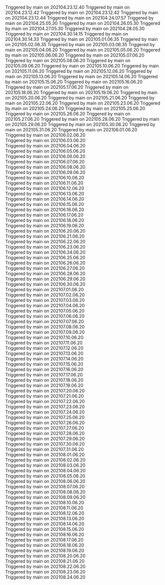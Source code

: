   Triggered by main on 202104.23.12.40
  Triggered by main on 202104.23.12.42
  Triggered by main on 202104.23.12.42
  Triggered by main on 202104.23.12.44
  Triggered by main on 202104.24.07.57
  Triggered by main on 202104.25.05.30
  Triggered by main on 202104.26.05.30
  Triggered by main on 202104.27.05.30
  Triggered by main on 202104.28.05.30
  Triggered by main on 202104.30.14.15
  Triggered by main on 202104.30.14.33
  Triggered by main on 202105.01.06.35
  Triggered by main on 202105.02.06.35
  Triggered by main on 202105.03.06.35
  Triggered by main on 202105.04.06.20
  Triggered by main on 202105.05.06.20
  Triggered by main on 202105.06.06.20
  Triggered by main on 202105.07.06.20
  Triggered by main on 202105.08.06.20
  Triggered by main on 202105.09.06.20
  Triggered by main on 202105.10.06.20
  Triggered by main on 202105.11.06.20
  Triggered by main on 202105.12.06.20
  Triggered by main on 202105.13.06.20
  Triggered by main on 202105.14.06.20
  Triggered by main on 202105.15.06.20
  Triggered by main on 202105.16.06.20
  Triggered by main on 202105.17.06.20
  Triggered by main on 202105.18.06.20
  Triggered by main on 202105.19.06.20
  Triggered by main on 202105.20.06.20
  Triggered by main on 202105.21.06.20
  Triggered by main on 202105.22.06.20
  Triggered by main on 202105.23.06.20
  Triggered by main on 202105.24.06.20
  Triggered by main on 202105.25.06.20
  Triggered by main on 202105.26.06.20
  Triggered by main on 202105.27.06.20
  Triggered by main on 202105.28.06.20
  Triggered by main on 202105.29.06.20
  Triggered by main on 202105.30.06.20
  Triggered by main on 202105.31.06.20
  Triggered by main on 202106.01.06.20  
  Triggered by main on 202106.02.06.20  
  Triggered by main on 202106.03.06.20  
  Triggered by main on 202106.04.06.20  
  Triggered by main on 202106.05.06.20  
  Triggered by main on 202106.06.06.20  
  Triggered by main on 202106.07.06.20  
  Triggered by main on 202106.08.06.20  
  Triggered by main on 202106.09.06.20  
  Triggered by main on 202106.10.06.20  
  Triggered by main on 202106.11.06.20  
  Triggered by main on 202106.12.06.20  
  Triggered by main on 202106.13.06.20  
  Triggered by main on 202106.14.06.20  
  Triggered by main on 202106.15.06.20  
  Triggered by main on 202106.16.06.20  
  Triggered by main on 202106.17.06.20  
  Triggered by main on 202106.18.06.20  
  Triggered by main on 202106.19.06.20  
  Triggered by main on 202106.20.06.20  
  Triggered by main on 202106.21.06.20  
  Triggered by main on 202106.22.06.20  
  Triggered by main on 202106.23.06.20  
  Triggered by main on 202106.24.06.20  
  Triggered by main on 202106.25.06.20  
  Triggered by main on 202106.26.06.20  
  Triggered by main on 202106.27.06.20  
  Triggered by main on 202106.28.06.20  
  Triggered by main on 202106.29.06.20  
  Triggered by main on 202106.30.06.20  
  Triggered by main on 202107.01.06.20  
  Triggered by main on 202107.02.06.20  
  Triggered by main on 202107.03.06.20  
  Triggered by main on 202107.04.06.20  
  Triggered by main on 202107.05.06.20  
  Triggered by main on 202107.06.06.20  
  Triggered by main on 202107.07.06.20  
  Triggered by main on 202107.08.06.20  
  Triggered by main on 202107.09.06.20  
  Triggered by main on 202107.10.06.20  
  Triggered by main on 202107.11.06.20  
  Triggered by main on 202107.12.06.20  
  Triggered by main on 202107.13.06.20  
  Triggered by main on 202107.14.06.20  
  Triggered by main on 202107.15.06.20  
  Triggered by main on 202107.16.06.20  
  Triggered by main on 202107.17.06.20  
  Triggered by main on 202107.18.06.20  
  Triggered by main on 202107.19.06.20  
  Triggered by main on 202107.20.06.20  
  Triggered by main on 202107.21.06.20  
  Triggered by main on 202107.22.06.20  
  Triggered by main on 202107.23.06.20  
  Triggered by main on 202107.24.06.20  
  Triggered by main on 202107.25.06.20  
  Triggered by main on 202107.26.06.20  
  Triggered by main on 202107.27.06.20  
  Triggered by main on 202107.28.06.20  
  Triggered by main on 202107.29.06.20  
  Triggered by main on 202107.30.06.20  
  Triggered by main on 202107.31.06.20  
  Triggered by main on 202108.01.06.20  
  Triggered by main on 202108.02.06.20  
  Triggered by main on 202108.03.06.20  
  Triggered by main on 202108.04.06.20  
  Triggered by main on 202108.05.06.20  
  Triggered by main on 202108.06.06.20  
  Triggered by main on 202108.07.06.20  
  Triggered by main on 202108.08.06.20  
  Triggered by main on 202108.09.06.20  
  Triggered by main on 202108.10.06.20  
  Triggered by main on 202108.11.06.20  
  Triggered by main on 202108.12.06.20  
  Triggered by main on 202108.13.06.20  
  Triggered by main on 202108.14.06.20  
  Triggered by main on 202108.15.06.20  
  Triggered by main on 202108.16.06.20  
  Triggered by main on 202108.17.06.20  
  Triggered by main on 202108.18.06.20  
  Triggered by main on 202108.19.06.20  
  Triggered by main on 202108.20.06.20  
  Triggered by main on 202108.21.06.20  
  Triggered by main on 202108.22.06.20  
  Triggered by main on 202108.23.06.20  
  Triggered by main on 202108.24.06.20  
